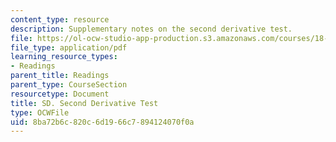 ```yaml
---
content_type: resource
description: Supplementary notes on the second derivative test.
file: https://ol-ocw-studio-app-production.s3.amazonaws.com/courses/18-02-multivariable-calculus-fall-2007/8ba72b6c820c6d1966c7894124070f0a_2nd_derivative.pdf
file_type: application/pdf
learning_resource_types:
- Readings
parent_title: Readings
parent_type: CourseSection
resourcetype: Document
title: SD. Second Derivative Test
type: OCWFile
uid: 8ba72b6c-820c-6d19-66c7-894124070f0a
---
```

